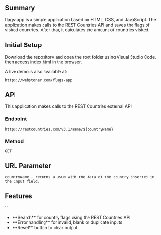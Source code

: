 ## Summary
flags-app is a simple application based on HTML, CSS, and JavaScript. The application makes calls to the REST Countries API and saves the flags of visited countries. After that, it calculates the amount of countries visited. 

## Initial Setup

Download the repository and open the root folder using Visual Studio Code, then access index.html in the browser.

A live demo is also available at:

``
https://webstoner.com/flags-app
``

## API

This application makes calls to the REST Countries external API.

### **Endpoint**
``
https://restcountries.com/v3.1/name/${countryName}
``
### **Method**
``
GET
``
## **URL Parameter**
``
countryName - returns a JSON with the data of the country inserted in the input field.
``
## **Features**
``
<ul>
<li>**Search** for country flags using the REST Countries API</li>
<li>**Error handling** for invalid, blank or duplicate inputs</li>
<li>**Reset** button to clear output</li>
</ul>



